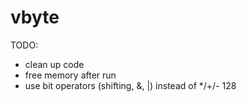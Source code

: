 # vbyte
TODO:
 - clean up code
 - free memory after run
 - use bit operators (shifting, &, |) instead of */+/- 128
